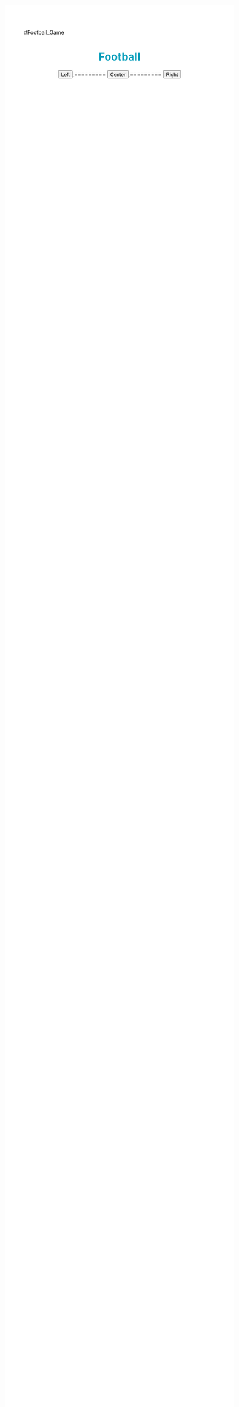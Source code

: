 #Football_Game
<html lang="en">

<head>
  <meta charset="UTF-8" />
  <meta name="viewport" content="width=device-width, initial-scale=1.0" />
  <style>
    body {
  	background-image: url('download.jpg');
  	background-repeat: no-repeat;
 	background-attachment: fixed;
  	background-position-y: center;
  	background-position-x: center;
    background-color:white;
   
   color: #008CBA;
    }
  </style>
  <title>Football Game</title>
</head>

<body style="margin-top:32%;">
    <h1 style="background-color:white;color: #009CBA;text-align:center;"> Football </h1>
    <center>
      <a id="left" href="left.html">
        <button>Left</button>
      </a>
       =========
      <a id="center" href="center.html">	
          <button class="button">Center</button>
      </a>
       =========
      <a id="center" href="right.html">
          <button>Right</button>
      </a>
    </center>
</body>
